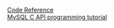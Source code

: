 [Code Reference](https://code-reference.com/c/mysql/mysql.h)                                                                                                                                                                                                                                                                                                                                                                                                                                                                                                                   
[MySQL C API programming tutorial](http://zetcode.com/db/mysqlc/)                                                                                                                                                                                                                                                                                                                                                                                                                                                                                                                   
                                                                                                                                                                                                                                                                                                                                                                                                                                                                                                                   
